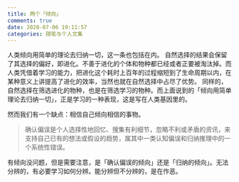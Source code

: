 ```yaml
---
title: 两个「倾向」
comments: true
date: 2020-07-06 19:11:57
categories: 随笔与个人文集
---
```


人类倾向用简单的理论去归纳一切，这一条也包括在内。
自然选择的结果会保留了其选择的偏好，即进化。不善于进化的个体和物种都已经或者正要被淘汰掉。而人类凭借着学习的能力，把进化这个耗时上百年的过程缩短到了生命周期以内，在某种意义上讲提高了进化的效率，当然也就在自然选择中占尽了优势。
同样的，自然选择在筛选进化的物种，也是在筛选学习的物种。而上面说到的「倾向用简单理论去归纳一切」，正是学习的一种表现，这是写在人类基因里的。

然而我们有一个缺点：相信自己倾向相信的事物。
> 确认偏误是个人选择性地回忆、搜集有利细节，忽略不利或矛盾的资讯，来支持自己已有的想法或假设的趋势，属其中一类认知偏误和归纳推理中的一个系统性错误。

有倾向没问题，但是需要注意，是「确认偏误的倾向」还是「归纳的倾向」。无法分辨的，有必要学习如何分辨。能分辨但不分辨的，是在作恶。
